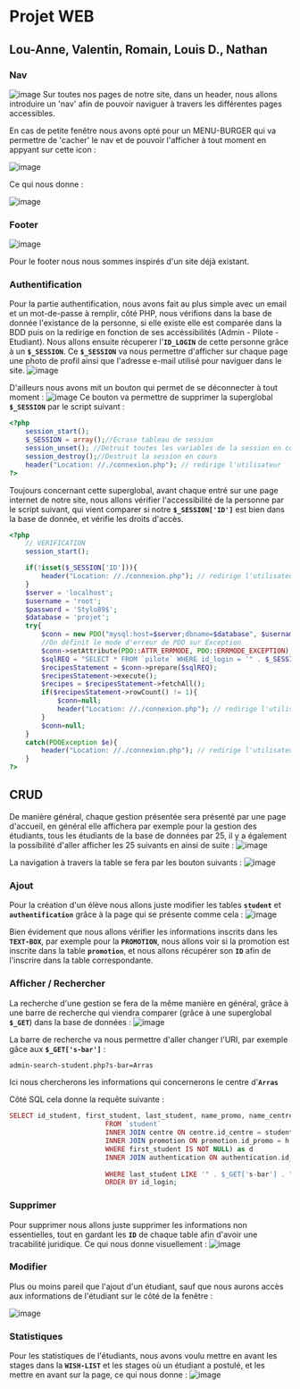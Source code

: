# Projet WEB
## Lou-Anne, Valentin, Romain, Louis D., Nathan


### Nav
![image](https://user-images.githubusercontent.com/116378179/228184767-da7a4522-0b81-4d49-a665-ec61920367d8.png)
Sur toutes nos pages de notre site, dans un header, nous allons introduire un 'nav' afin de pouvoir naviguer à travers les différentes pages accessibles.

En cas de petite fenêtre nous avons opté pour un MENU-BURGER qui va permettre de 'cacher' le nav et de pouvoir l'afficher à tout moment en appyant sur cette icon :

![image](https://user-images.githubusercontent.com/116378179/228185560-9de31194-6318-40fb-9a32-23d161a592d6.png)

Ce qui nous donne :

![image](https://user-images.githubusercontent.com/116378179/228185636-735b7b01-4745-432b-9bce-cff1ebb03775.png)

### Footer
![image](https://user-images.githubusercontent.com/116378179/228185892-8d58ca8f-a558-4a91-802c-b6f61057a058.png)

Pour le footer nous nous sommes inspirés d'un site déjà existant.

### Authentification
Pour la partie authentification, nous avons fait au plus simple avec un email et un mot-de-passe à remplir, côté PHP, nous vérifions dans la base de donnée l'existance de la personne, si elle existe elle est comparée dans la BDD puis on la redirige en fonction de ses accéssibilités (Admin - Pilote - Etudiant).
Nous allons ensuite récuperer l'**`ID_LOGIN`** de cette personne grâce à un **`$_SESSION`**.
Ce **`$_SESSION`** va nous permettre d'afficher sur chaque page une photo de profil ainsi que l'adresse e-mail utilisé pour naviguer dans le site.
![image](https://user-images.githubusercontent.com/116378179/228188942-16def11a-3102-4de0-a72f-2ebb4060914d.png)

D'ailleurs nous avons mit un bouton qui permet de se déconnecter à tout moment : 
![image](https://user-images.githubusercontent.com/116378179/228190740-16dab6fd-05a0-457d-9ce3-245c83e55251.png)
Ce bouton va permettre de supprimer la superglobal **`$_SESSION`** par le script suivant :
```php
<?php
    session_start();
    $_SESSION = array();//Ecrase tableau de session 
    session_unset(); //Detruit toutes les variables de la session en cours
    session_destroy();//Destruit la session en cours
    header("Location: //./connexion.php"); // redirige l'utilisateur
?>
```

Toujours concernant cette superglobal, avant chaque entré sur une page internet de notre site, nous allons vérifier l'accessibilité de la personne par le script suivant, qui vient comparer si notre **`$_SESSION['ID']`** est bien dans la base de donnée, et vérifie les droits d'accès.
```php
<?php
    // VERIFICATION 
    session_start();

    if(!isset($_SESSION['ID'])){
        header("Location: //./connexion.php"); // redirige l'utilisateur
    }
    $server = 'localhost';
	$username = 'root';
	$password = 'Stylo89$';
	$database = 'projet';
    try{
        $conn = new PDO("mysql:host=$server;dbname=$database", $username, $password);
        //On définit le mode d'erreur de PDO sur Exception	
        $conn->setAttribute(PDO::ATTR_ERRMODE, PDO::ERRMODE_EXCEPTION);
        $sqlREQ = "SELECT * FROM `pilote` WHERE id_login = '" . $_SESSION['ID'] . "';";
		$recipesStatement = $conn->prepare($sqlREQ);
		$recipesStatement->execute();
        $recipes = $recipesStatement->fetchAll();
		if($recipesStatement->rowCount() != 1){
            $conn=null;
            header("Location: //./connexion.php"); // redirige l'utilisateur
        }
        $conn=null;
    }
    catch(PDOException $e){
        header("Location: //./connexion.php"); // redirige l'utilisateur;
    }
?>
```

## CRUD
De manière général, chaque gestion présentée sera présenté par une page d'accueil, en général elle affichera par exemple pour la gestion des étudiants, tous les étudiants de la base de données par 25, il y a également la possibilité d'aller afficher les 25 suivants en ainsi de suite :
![image](https://user-images.githubusercontent.com/116378179/228194553-79bc8329-a967-4b41-af79-9daebe667ba6.png)

La navigation à travers la table se fera par les bouton suivants :
![image](https://user-images.githubusercontent.com/116378179/228194713-c3068c03-9549-4130-bea8-1e9c180b13d4.png)

### Ajout
Pour la création d'un élève nous allons juste modifier les tables **`student`** et **`authentification`** grâce à la page qui se présente comme cela :
![image](https://user-images.githubusercontent.com/116378179/228195174-f82792ee-fe78-4a22-8465-3ca0a8f74782.png)

Bien évidement que nous allons vérifier les informations inscrits dans les **`TEXT-BOX`**, par exemple pour la **`PROMOTION`**, nous allons voir si la promotion est inscrite dans la table **`promotion`**, et nous allons récupérer son **`ID`** afin de l'inscrire dans la table correspondante.

### Afficher / Rechercher
La recherche d'une gestion se fera de la même manière en général, grâce à une barre de recherche qui viendra comparer (grâce à une superglobal **`$_GET`**) dans la base de données : 
![image](https://user-images.githubusercontent.com/116378179/228196460-d30a25c1-f4d9-4836-b3ac-4e0b0ce2f419.png)

La barre de recherche va nous permettre d'aller changer l'URI, par exemple gâce aux **`$_GET['s-bar']`** :
```html
admin-search-student.php?s-bar=Arras
```
Ici nous chercherons les informations qui concernerons le centre d'**`Arras`**

Côté SQL cela donne la requête suivante :
```php
SELECT id_student, first_student, last_student, name_promo, name_centre, d.id_login, login, d.id_login FROM (SELECT id_student, first_student, last_student, name_promo, name_centre, id_login  FROM (SELECT id_student, first_student, last_student, student.id_centre, id_promo, name_centre, id_login 
                        FROM `student`
                        INNER JOIN centre ON centre.id_centre = student.id_centre) as h
                        INNER JOIN promotion ON promotion.id_promo = h.id_promo
                        WHERE first_student IS NOT NULL) as d
                        INNER JOIN authentication ON authentication.id_login = d.id_login
                        
                        WHERE last_student LIKE '" . $_GET['s-bar'] . "' OR first_student LIKE '" . $_GET['s-bar']  . "' OR name_promo LIKE '%" . $_GET['s-bar']  . "%' OR name_centre LIKE '%" . $_GET['s-bar']  . "%' OR login LIKE '" . $_GET['s-bar']  . "' 
                        ORDER BY id_login;
```

### Supprimer
Pour supprimer nous allons juste supprimer les informations non essentielles, tout en gardant les **`ID`** de chaque table afin d'avoir une tracabilité juridique.
Ce qui nous donne visuellement :
![image](https://user-images.githubusercontent.com/116378179/228197975-cb5cc41e-4caf-48bb-9037-868ea448d514.png)

### Modifier 
Plus ou moins pareil que l'ajout d'un étudiant, sauf que nous aurons accès aux informations de l'étudiant sur le côté de la fenêtre :

![image](https://user-images.githubusercontent.com/116378179/228198272-909dd6c6-045a-4664-8da3-972c7e446df7.png)

### Statistiques
Pour les statistiques de l'étudiants, nous avons voulu mettre en avant les stages dans la **`WISH-LIST`** et les stages où un étudiant a postulé, et les mettre en avant sur la page, ce qui nous donne :
![image](https://user-images.githubusercontent.com/116378179/228198942-83306ec7-a528-4850-b1f7-5f753f1d02cb.png)
